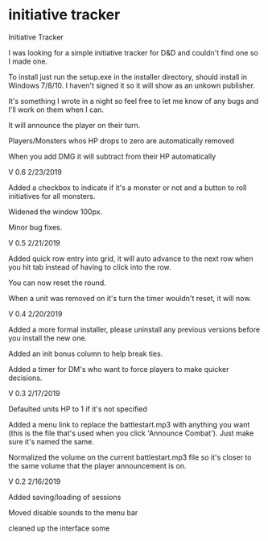 # initiative tracker
Initiative Tracker

I was looking for a simple initiative tracker for D&D and couldn't find one so I made one.

To install just run the setup.exe in the installer directory, should install in Windows 7/8/10.  I haven't signed it so it will show as an unkown publisher.  

It's something I wrote in a night so feel free to let me know of any bugs and I'll work on them when I can.

It will announce the player on their turn.

Players/Monsters whos HP drops to zero are automatically removed

When you add DMG it will subtract from their HP automatically

V 0.6 2/23/2019

Added a checkbox to indicate if it's a monster or not and a button to roll initiatives for all monsters. 

Widened the window 100px.

Minor bug fixes.

V 0.5 2/21/2019

Added quick row entry into grid, it will auto advance to the next row when you hit tab instead of having to click into the row.

You can now reset the round.

When a unit was removed on it's turn the timer wouldn't reset, it will now.

V 0.4 2/20/2019

Added a more formal installer, please uninstall any previous versions before you install the new one.

Added an init bonus column to help break ties.

Added a timer for DM's who want to force players to make quicker decisions.

V 0.3 2/17/2019

Defaulted units HP to 1 if it's not specified

Added a menu link to replace the battlestart.mp3 with anything you want (this is the file that's used when you click 'Announce Combat').  Just make sure it's named the same.

Normalized the volume on the current battlestart.mp3 file so it's closer to the same volume that the player announcement is on.

V 0.2 2/16/2019

Added saving/loading of sessions 

Moved disable sounds to the menu bar

cleaned up the interface some


